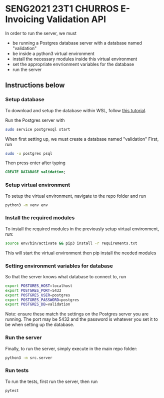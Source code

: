 # SENG2021 23T1 CHURROS E-Invoicing Validation API


In order to run the server, we must
- be running a Postgres database server with a database named "validation"
- be inside a python3 virtual environment
- install the necessary modules inside this virtual environment
- set the appropriate envrionment variables for the database
- run the server

## Instructions below

### Setup database
To download and setup the database within WSL, follow [this tutorial](https://learn.microsoft.com/en-us/windows/wsl/tutorials/wsl-database).

Run the Postgres server with
```bash
sudo service postgresql start
```

When first setting up, we must create a database named "validation"
First, run
```bash
sudo -u postgres psql
```
Then press enter after typing
```sql
CREATE DATABASE validation;
```

### Setup virtual environment
To setup the virtual environment, navigate to the repo folder and run 
```bash
python3 -m venv env
```

### Install the required modules
To install the required modules in the previously setup virtual environment, run: 
```bash
source env/bin/activate && pip3 install -r requirements.txt
```
This will start the virtual environment then pip install the needed modules

### Setting environment variables for database
So that the server knows what database to connect to, run
```bash
export POSTGRES_HOST=localhost
export POSTGRES_PORT=5433
export POSTGRES_USER=postgres
export POSTGRES_PASSWORD=postgres
export POSTGRES_DB=validation
```
Note: ensure these match the settings on the Postgres server you are running. The port may be 5432 and the password is whatever you set it to be when setting up the database.

### Run the server
Finally, to run the server, simply execute in the main repo folder:
```bash
python3 -m src.server
```

### Run tests
To run the tests, first run the server, then run
```bash
pytest
```
